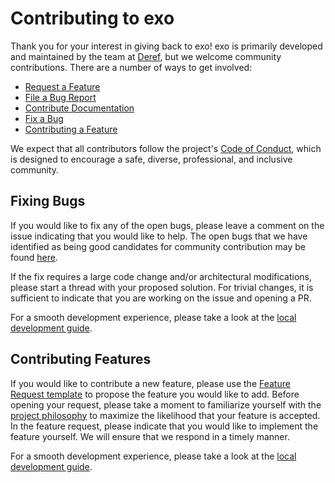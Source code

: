 # Contributing to exo

Thank you for your interest in giving back to exo! exo is primarily developed and maintained by the team at [Deref](https://deref.io), but we welcome community contributions. There are a number of ways to get involved:

- [Request a Feature](https://github.com/deref/exo/issues/new?assignees=kendru&labels=feature-request&template=feature_request.md&title=%5BFEATURE%5D)
- [File a Bug Report](https://github.com/deref/exo/issues/new?assignees=kendru&labels=bug&template=bug_report.md&title=%5BBUG%5D)
- [Contribute Documentation](https://github.com/deref/exo/new/main/doc)
- [Fix a Bug](#fixing-bugs)
- [Contributing a Feature](#contributing-features)

We expect that all contributors follow the project's [Code of Conduct](https://github.com/deref/exo/blob/main/CODE_OF_CONDUCT.md), which is designed to encourage a safe, diverse, professional, and inclusive community.

## Fixing Bugs

If you would like to fix any of the open bugs, please leave a comment on the issue indicating that you would like to help. The open bugs that we have identified as being good candidates for community contribution may be found [here](https://github.com/deref/exo/issues?q=is%3Aopen+is%3Aissue+label%3Abug+label%3A%22help+wanted%22).

If the fix requires a large code change and/or architectural modifications, please start a thread with your proposed solution. For trivial changes, it is sufficient to indicate that you are working on the issue and opening a PR.

For a smooth development experience, please take a look at the [local development guide](https://github.com/deref/exo/blob/main/doc/local-development.md).

## Contributing Features

If you would like to contribute a new feature, please use the [Feature Request template](https://github.com/deref/exo/issues/new?assignees=kendru&labels=feature-request&template=feature_request.md&title=%5BFEATURE%5D) to propose the feature you would like to add. Before opening your request, please take a moment to familiarize yourself with the [project philosophy](https://github.com/deref/exo/blob/main/doc/project-philosophy.md) to maximize the likelihood that your feature is accepted. In the feature request, please indicate that you would like to implement the feature yourself. We will ensure that we respond in a timely manner.

For a smooth development experience, please take a look at the [local development guide](https://github.com/deref/exo/blob/main/doc/local-development.md).
